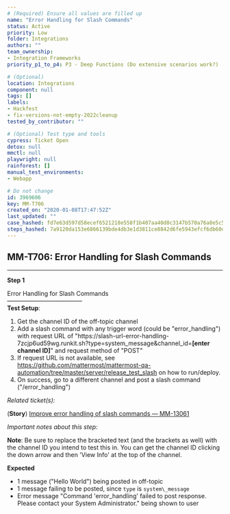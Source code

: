 ```yaml
---
# (Required) Ensure all values are filled up
name: "Error Handling for Slash Commands"
status: Active
priority: Low
folder: Integrations
authors: ""
team_ownership: 
- Integration Frameworks
priority_p1_to_p4: P3 - Deep Functions (Do extensive scenarios work?)

# (Optional)
location: Integrations
component: null
tags: []
labels: 
- Hackfest
- fix-versions-not-empty-2022cleanup
tested_by_contributor: ""

# (Optional) Test type and tools
cypress: Ticket Open
detox: null
mmctl: null
playwright: null
rainforest: []
manual_test_environments:
- Webapp

# Do not change
id: 3969606
key: MM-T706
created_on: "2020-01-08T17:47:52Z"
last_updated: ""
case_hashed: fd7e63d597d58ecef6521218e558f1b407aa40d0c3147b570a76a8e5c5fcac9fc2b5bb483f11e3285102dc4220ad1207
steps_hashed: 7a9120da153e6866139bde4db3e1d3811ce8842d6fe5943efcf6db60deedc7b7aedc80fc60dc7d3a01875e3339482f5a
---
```


<!-- (Auto-generated) Based on frontmatter's "key" and "name" -->

## MM-T706: Error Handling for Slash Commands

---

**Step 1**

Error Handling for Slash Commands\
–––––––––––––––––––––––––\
**Test Setup**:

1. Get the channel ID of the off-topic channel
2. Add a slash command with any trigger word (could be "error\_handling") with request URL of "https\://slash-url-error-handling-7zcjp6ud59wg.runkit.sh?type=system\_message\&channel\_id=**\[**enter channel ID**]**" and request method of "POST"
3. If request URL is not available, see <https://github.com/mattermost/mattermost-qa-automation/tree/master/server/release_test_slash> on how to run/deploy.
4. On success, go to a different channel and post a slash command ("/error\_handling")

_Related ticket(s):_

(**Story**) [Improve error handling of slash commands — MM-13061](https://mattermost.atlassian.net/browse/MM-13061)

_Important notes about this step:_

**Note**: Be sure to replace the bracketed text (and the brackets as well) with the channel ID you intend to test this in. You can get the channel ID clicking the down arrow and then 'View Info' at the top of the channel.

**Expected**

- 1 message ("Hello World") being posted in off-topic
- 1 message failing to be posted, since `type` is `system\_message`
- Error message "Command 'error\_handling' failed to post response. Please contact your System Administrator." being shown to user
